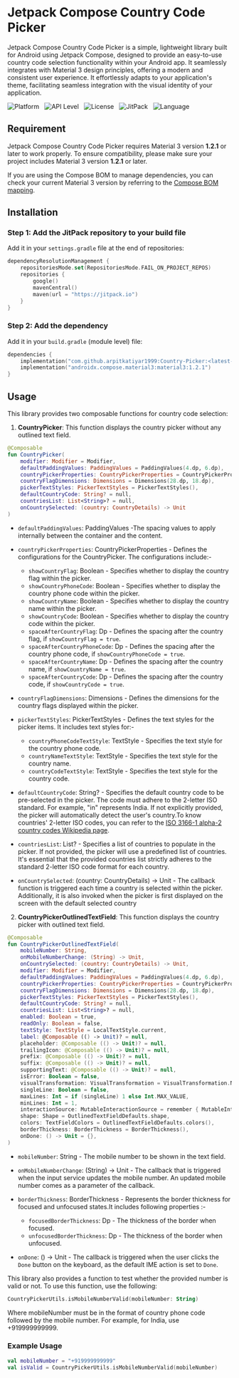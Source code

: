 # Jetpack Compose Country Code Picker

Jetpack Compose Country Code Picker is a simple, lightweight library built for Android using Jetpack
Compose, designed to provide an easy-to-use country code selection functionality within your Android
app. It seamlessly integrates with Material 3 design principles, offering a modern and consistent
user experience. It effortlessly adapts to your application's theme, facilitating seamless
integration with the visual identity of your application.

![Platform](https://img.shields.io/badge/Platform-Android-crimson) &nbsp;
![API Level](https://img.shields.io/badge/API-21%2B-yellow) &nbsp;
![License](https://img.shields.io/badge/License-Apache%202-blue) &nbsp;
![JitPack](https://img.shields.io/badge/JitPack-1.0.0-mediumseagreen) &nbsp;
![Language](https://img.shields.io/badge/Language-Kotlin-orange)

## Requirement

Jetpack Compose Country Code Picker requires Material 3 version **1.2.1** or later to work properly.
To
ensure compatibility, please make sure your project includes Material 3 version **1.2.1** or later.

If you are using the Compose BOM to manage dependencies, you can check your current Material
3 version by referring to
the [Compose BOM mapping](https://developer.android.com/develop/ui/compose/bom/bom-mapping).

## Installation

### Step 1: Add the JitPack repository to your build file

Add it in your `settings.gradle` file at the end of repositories:

```kotlin
dependencyResolutionManagement {
    repositoriesMode.set(RepositoriesMode.FAIL_ON_PROJECT_REPOS)
    repositories {
        google()
        mavenCentral()
        maven(url = "https://jitpack.io")
    }
}
```

### Step 2: Add the dependency

Add it in your `build.gradle` (module level) file:

```kotlin
dependencies {
    implementation("com.github.arpitkatiyar1999:Country-Picker:<latest-version>")
    implementation("androidx.compose.material3:material3:1.2.1")
}
```

## Usage

This library provides two composable functions for country code selection:

1. **CountryPicker**: This function displays the country picker without any outlined text field.

```kotlin
@Composable
fun CountryPicker(
    modifier: Modifier = Modifier,
    defaultPaddingValues: PaddingValues = PaddingValues(4.dp, 6.dp),
    countryPickerProperties: CountryPickerProperties = CountryPickerProperties(),
    countryFlagDimensions: Dimensions = Dimensions(28.dp, 18.dp),
    pickerTextStyles: PickerTextStyles = PickerTextStyles(),
    defaultCountryCode: String? = null,
    countriesList: List<String>? = null,
    onCountrySelected: (country: CountryDetails) -> Unit
)
```

- `defaultPaddingValues`: PaddingValues -The spacing values to apply internally between the container and the content.


- `countryPickerProperties`: CountryPickerProperties - Defines the configurations for the
  CountryPicker. The configurations include:-

    - `showCountryFlag`: Boolean - Specifies whether to display the country flag within the picker.
    - `showCountryPhoneCode`: Boolean - Specifies whether to display the country phone code within
      the picker.
    - `showCountryName`: Boolean - Specifies whether to display the country name within the picker.
    - `showCountryCode`: Boolean - Specifies whether to display the country code within the picker.
    - `spaceAfterCountryFlag`: Dp - Defines the spacing after the country flag,
      if `showCountryFlag = true`.
    - `spaceAfterCountryPhoneCode`: Dp - Defines the spacing after the country phone code,
      if `showCountryPhoneCode = true`.
    - `spaceAfterCountryName`: Dp - Defines the spacing after the country name,
      if `showCountryName = true`.
    - `spaceAfterCountryCode`: Dp - Defines the spacing after the country code,
      if `showCountryCode = true`.
  

- `countryFlagDimensions`: Dimensions - Defines the dimensions for the country flags displayed
  within the picker.


- `pickerTextStyles`: PickerTextStyles - Defines the text styles for the picker items. It includes text styles for:-

    - `countryPhoneCodeTextStyle`: TextStyle - Specifies the text style for the country phone code.
    - `countryNameTextStyle`: TextStyle - Specifies the text style for the country name.
    - `countryCodeTextStyle`: TextStyle - Specifies the text style for the country code.   
  

- `defaultCountryCode`: String? - Specifies the default country code to be pre-selected in the
  picker. The code must adhere to the 2-letter ISO standard. For example, "in" represents India. If
  not explicitly provided, the picker will automatically detect the user's country.To know countries' 2-letter ISO codes, you can refer to the [ISO 3166-1 alpha-2 country codes Wikipedia page](https://en.wikipedia.org/wiki/ISO_3166-1_alpha-2).


- `countriesList`: List<String>? - Specifies a list of countries to populate in the picker. If not provided, the picker will use a predefined list of countries. It's essential that the provided countries list strictly adheres to the standard 2-letter ISO code format for each country.


- `onCountrySelected`: (country: CountryDetails) -> Unit - The callback function is triggered each time a country is selected within the picker. Additionally, it is also invoked when the picker is first displayed on the screen with the default selected country

2. **CountryPickerOutlinedTextField**: This function displays the country picker with outlined text
   field.

```kotlin
@Composable
fun CountryPickerOutlinedTextField(
    mobileNumber: String,
    onMobileNumberChange: (String) -> Unit,
    onCountrySelected: (country: CountryDetails) -> Unit,
    modifier: Modifier = Modifier,
    defaultPaddingValues: PaddingValues = PaddingValues(4.dp, 6.dp),
    countryPickerProperties: CountryPickerProperties = CountryPickerProperties(),
    countryFlagDimensions: Dimensions = Dimensions(28.dp, 18.dp),
    pickerTextStyles: PickerTextStyles = PickerTextStyles(),
    defaultCountryCode: String? = null,
    countriesList: List<String>? = null,
    enabled: Boolean = true,
    readOnly: Boolean = false,
    textStyle: TextStyle = LocalTextStyle.current,
    label: @Composable (() -> Unit)? = null,
    placeholder: @Composable (() -> Unit)? = null,
    trailingIcon: @Composable (() -> Unit)? = null,
    prefix: @Composable (() -> Unit)? = null,
    suffix: @Composable (() -> Unit)? = null,
    supportingText: @Composable (() -> Unit)? = null,
    isError: Boolean = false,
    visualTransformation: VisualTransformation = VisualTransformation.None,
    singleLine: Boolean = false,
    maxLines: Int = if (singleLine) 1 else Int.MAX_VALUE,
    minLines: Int = 1,
    interactionSource: MutableInteractionSource = remember { MutableInteractionSource() },
    shape: Shape = OutlinedTextFieldDefaults.shape,
    colors: TextFieldColors = OutlinedTextFieldDefaults.colors(),
    borderThickness: BorderThickness = BorderThickness(),
    onDone: () -> Unit = {},
)
```
- `mobileNumber`: String -  The mobile number to be shown in the text field.


- `onMobileNumberChange`: (String) -> Unit -  The callback that is triggered when the input service updates the mobile number. An updated mobile number comes as a parameter of the callback.


- `borderThickness`: BorderThickness - Represents the border thickness for focused and unfocused states.It includes following properties :-

    - `focusedBorderThickness`: Dp - The thickness of the border when focused.
    - `unfocusedBorderThickness`: Dp - The thickness of the border when unfocused.


- `onDone`: () -> Unit -  The callback is triggered when the user clicks the `Done` button on the keyboard, as the default IME action is set to `Done`.


This library also provides a function to test whether the provided number is valid or not. To use this function, use the following:

```kotlin
CountryPickerUtils.isMobileNumberValid(mobileNumber: String)
```
Where mobileNumber must be in the format of country phone code followed by the mobile number. For example, for India, use +919999999999.


### Example Usage

```kotlin
val mobileNumber = "+919999999999"
val isValid = CountryPickerUtils.isMobileNumberValid(mobileNumber)
```








